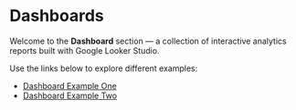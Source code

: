 # Dashboards

Welcome to the **Dashboard** section — a collection of interactive analytics reports built with Google Looker Studio.

Use the links below to explore different examples:

- [Dashboard Example One](dashboard-example-one.md)
- [Dashboard Example Two](dashboard-example-two.md)